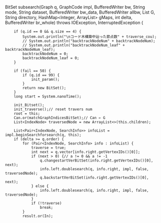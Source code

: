 BitSet subsearch(Graph q, GraphCode impl, BufferedWriter bw, String mode, String dataset,
            BufferedWriter bw_data, BufferedWriter allbw, List<Graph> G,
            String directory, HashMap<Integer, ArrayList<String>> gMaps, int delta, BufferedWriter br_whole)
            throws IOException, InterruptedException {

        if (q.id == 0 && q.size == 4) {
            System.out.println("\nコード木構築中辿った節点数" + traverse_cou);
            // System.out.println("backtrackNodeNum" + backtrackNodeNum);
            // System.out.println("backtrackNodeNum_leaf" + backtrackNodeNum_leaf);
            backtrackNodeNum = 0;
            backtrackNodeNum_leaf = 0;
        }

        if (fail == 50) {
            if (q.id == 99) {
                init_param();
            }
            return new BitSet();
        }
        long start = System.nanoTime();

        init_Bitset();
        init_traverse();// reset travers num
        root = this;
        Can.or(matchGraphIndicesBitSet);// Can ← G
        List<IndexNode> traversedNode = new ArrayList<>(this.children);

        List<Pair<IndexNode, SearchInfo>> infoList = impl.beginSearchforsearch(q, this);
        if (delta >= q.order) {
            for (Pair<IndexNode, SearchInfo> info : infoList) {
                traverse = true;
                int next = q.vector[info.right.getVertexIDs()[0]];
                if (next > 0) {// a != 0 && a != -1
                    q.changestartVerBitSet(info.right.getVertexIDs()[0], next);
                    info.left.doublesearch(q, info.right, impl, false, traversedNode);
                    q.backstartVerBitSet(info.right.getVertexIDs()[0], next);
                } else {
                    info.left.doublesearch(q, info.right, impl, false, traversedNode);
                }
                if (!traverse)
                    break;
            }
            result.or(In);